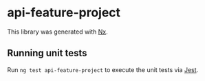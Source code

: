 # api-feature-project

This library was generated with [Nx](https://nx.dev).

## Running unit tests

Run `ng test api-feature-project` to execute the unit tests via [Jest](https://jestjs.io).
